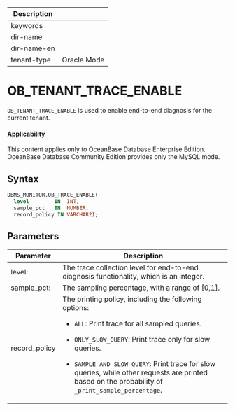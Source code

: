 | Description   |                 |
|---------------|-----------------|
| keywords      |                 |
| dir-name      |                 |
| dir-name-en   |                 |
| tenant-type   | Oracle Mode     |

# OB_TENANT_TRACE_ENABLE

`OB_TENANT_TRACE_ENABLE` is used to enable end-to-end diagnosis for the current tenant.

<main id="notice" >
  <h4>Applicability</h4>
  <p>This content applies only to OceanBase Database Enterprise Edition. OceanBase Database Community Edition provides only the MySQL mode.</p>
</main>

## Syntax

```sql
DBMS_MONITOR.OB_TRACE_ENABLE(
  level        IN  INT,
  sample_pct   IN  NUMBER,
  record_policy IN VARCHAR2);
```

## Parameters

| **Parameter**       | **Description**                   |
| -------------- | -------------------------- |
| level:         | The trace collection level for end-to-end diagnosis functionality, which is an integer.                   |
| sample_pct:    | The sampling percentage, with a range of [0,1].                   |
| record_policy    | The printing policy, including the following options: <ul><li>`ALL`: Print trace for all sampled queries.</li></ul>        <ul><li>`ONLY_SLOW_QUERY`: Print trace only for slow queries.</li></ul>     <ul><li>`SAMPLE_AND_SLOW_QUERY`: Print trace for slow queries, while other requests are printed based on the probability of `_print_sample_percentage`. </li></ul>         |